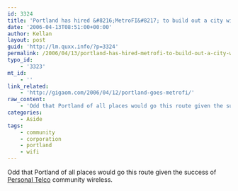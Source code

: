 ```yaml
---
id: 3324
title: 'Portland has hired &#8216;MetroFI&#8217; to build out a city wide wireless network'
date: '2006-04-13T08:51:00+00:00'
author: Kellan
layout: post
guid: 'http://lm.quxx.info/?p=3324'
permalink: /2006/04/13/portland-has-hired-metrofi-to-build-out-a-city-wide-wireless-network/
typo_id:
    - '3323'
mt_id:
    - ''
link_related:
    - 'http://gigaom.com/2006/04/12/portland-goes-metrofi/'
raw_content:
    - 'Odd that Portland of all places would go this route given the success of [Personal Telco](http://wiki.personaltelco.net) community wireless.'
categories:
    - Aside
tags:
    - community
    - corporation
    - portland
    - wifi
---
```


Odd that Portland of all places would go this route given the success of [Personal Telco](http://wiki.personaltelco.net) community wireless.